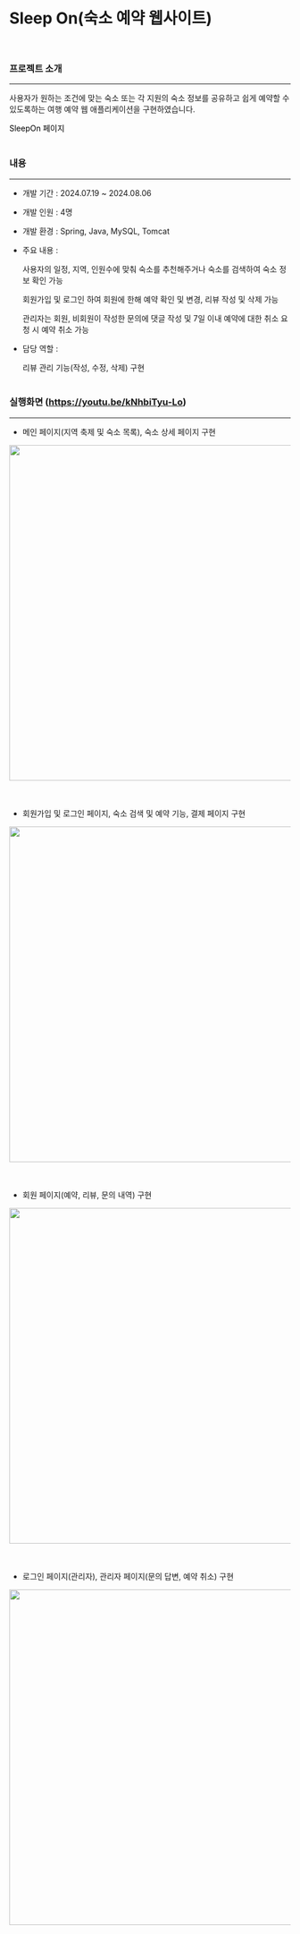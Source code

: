 # Sleep On(숙소 예약 웹사이트)
<br>

### 프로젝트 소개

---

사용자가 원하는 조건에 맞는 숙소 또는 각 지원의 숙소 정보를 공유하고 쉽게 예약할 수 있도록하는 여행 예약 웹 애플리케이션을 구현하였습니다.
<br>

<a target="_blank" style="text-decoration:none; color:black;" href="http://43.201.166.4:8081/SleepOn">SleepOn 페이지</a>
<br><br>

### 내용

---

* 개발 기간 : 2024.07.19 ~ 2024.08.06

* 개발 인원 : 4명

* 개발 환경 : Spring, Java, MySQL, Tomcat

* 주요 내용 :

  사용자의 일정, 지역, 인원수에 맞춰 숙소를 추천해주거나 숙소를 검색하여 숙소 정보 확인 가능

  회원가입 및 로그인 하여 회원에 한해 예약 확인 및 변경, 리뷰 작성 및 삭제 가능

  관리자는 회원, 비회원이 작성한 문의에 댓글 작성 및 7일 이내 예약에 대한 취소 요청 시 예약 취소 가능

* 담당 역할 :

  리뷰 관리 기능(작성, 수정, 삭제) 구현
<br><br>

### 실행화면 (https://youtu.be/kNhbiTyu-Lo)

---

* 메인 페이지(지역 축제 및 숙소 목록), 숙소 상세 페이지 구현

<img src="https://github.com/user-attachments/assets/2da63f5c-c164-4bba-ac49-9852b28f1d24" style="width: 600px">
<br><br><br>

* 회원가입 및 로그인 페이지, 숙소 검색 및 예약 기능, 결제 페이지 구현

<img src="https://github.com/user-attachments/assets/49322914-4932-4999-834d-023a94768bb0" style="width: 600px">
<br><br><br>

* 회원 페이지(예약, 리뷰, 문의 내역) 구현

<img src="https://github.com/user-attachments/assets/f3b75a5d-f193-489d-b304-f15e98a21d35" style="width: 600px">
<br><br><br>

* 로그인 페이지(관리자), 관리자 페이지(문의 답변, 예약 취소) 구현

<img src="https://github.com/user-attachments/assets/2c9eaa7c-9edd-4e7b-a853-2915a3168a2c" style="width: 600px">
<br><br>
